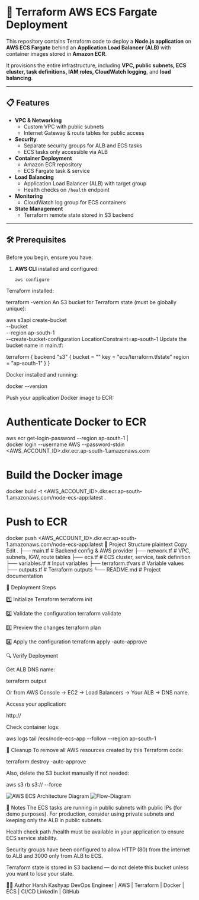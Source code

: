 # 🚀 Terraform AWS ECS Fargate Deployment

This repository contains Terraform code to deploy a **Node.js application** on **AWS ECS Fargate** behind an **Application Load Balancer (ALB)** with container images stored in **Amazon ECR**.  

It provisions the entire infrastructure, including **VPC, public subnets, ECS cluster, task definitions, IAM roles, CloudWatch logging**, and **load balancing**.

---

## 📋 Features

- **VPC & Networking**
  - Custom VPC with public subnets
  - Internet Gateway & route tables for public access
- **Security**
  - Separate security groups for ALB and ECS tasks
  - ECS tasks only accessible via ALB
- **Container Deployment**
  - Amazon ECR repository
  - ECS Fargate task & service
- **Load Balancing**
  - Application Load Balancer (ALB) with target group
  - Health checks on `/health` endpoint
- **Monitoring**
  - CloudWatch log group for ECS containers
- **State Management**
  - Terraform remote state stored in S3 backend

---

## 🛠 Prerequisites

Before you begin, ensure you have:

1. **AWS CLI** installed and configured:
   ```bash
   aws configure
Terraform installed:


terraform -version
An S3 bucket for Terraform state (must be globally unique):


aws s3api create-bucket \
  --bucket <your-unique-bucket-name> \
  --region ap-south-1 \
  --create-bucket-configuration LocationConstraint=ap-south-1
Update the bucket name in main.tf:

terraform {
  backend "s3" {
    bucket = "<your-unique-bucket-name>"
    key    = "ecs/terraform.tfstate"
    region = "ap-south-1"
  }
}

Docker installed and running:


docker --version

Push your application Docker image to ECR:


# Authenticate Docker to ECR
aws ecr get-login-password --region ap-south-1 | \
  docker login --username AWS --password-stdin <AWS_ACCOUNT_ID>.dkr.ecr.ap-south-1.amazonaws.com

# Build the Docker image
docker build -t <AWS_ACCOUNT_ID>.dkr.ecr.ap-south-1.amazonaws.com/node-ecs-app:latest .

# Push to ECR
docker push <AWS_ACCOUNT_ID>.dkr.ecr.ap-south-1.amazonaws.com/node-ecs-app:latest
📂 Project Structure
plaintext
Copy
Edit
.
├── main.tf                # Backend config & AWS provider
├── network.tf             # VPC, subnets, IGW, route tables
├── ecs.tf                 # ECS cluster, service, task definition
├── variables.tf           # Input variables
├── terraform.tfvars       # Variable values
├── outputs.tf             # Terraform outputs
└── README.md              # Project documentation


🚀 Deployment Steps

1️⃣ Initialize Terraform
terraform init

2️⃣ Validate the configuration
terraform validate

3️⃣ Preview the changes
terraform plan

4️⃣ Apply the configuration
terraform apply -auto-approve


🔍 Verify Deployment

Get ALB DNS name: 


terraform output

Or from AWS Console → EC2 → Load Balancers → Your ALB → DNS name.

Access your application:


http://<alb-dns-name>

Check container logs:

aws logs tail /ecs/node-ecs-app --follow --region ap-south-1

🧹 Cleanup
To remove all AWS resources created by this Terraform code:


terraform destroy -auto-approve

Also, delete the S3 bucket manually if not needed:


aws s3 rb s3://<your-unique-bucket-name> --force

![AWS ECS Architecture Diagram](architecture-diagram.png)
![Flow-Diagram](flow-diagram.png) 

📌 Notes
The ECS tasks are running in public subnets with public IPs (for demo purposes). For production, consider using private subnets and keeping only the ALB in public subnets.

Health check path /health must be available in your application to ensure ECS service stability.

Security groups have been configured to allow HTTP (80) from the internet to ALB and 3000 only from ALB to ECS.

Terraform state is stored in S3 backend — do not delete this bucket unless you want to lose your state.

👨‍💻 Author
Harsh Kashyap
DevOps Engineer | AWS | Terraform | Docker | ECS | CI/CD
LinkedIn | GitHub